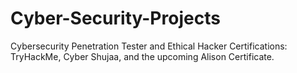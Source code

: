 # Cyber-Security-Projects
Cybersecurity Penetration Tester and Ethical Hacker
Certifications: TryHackMe, Cyber Shujaa, and the upcoming Alison Certificate.


